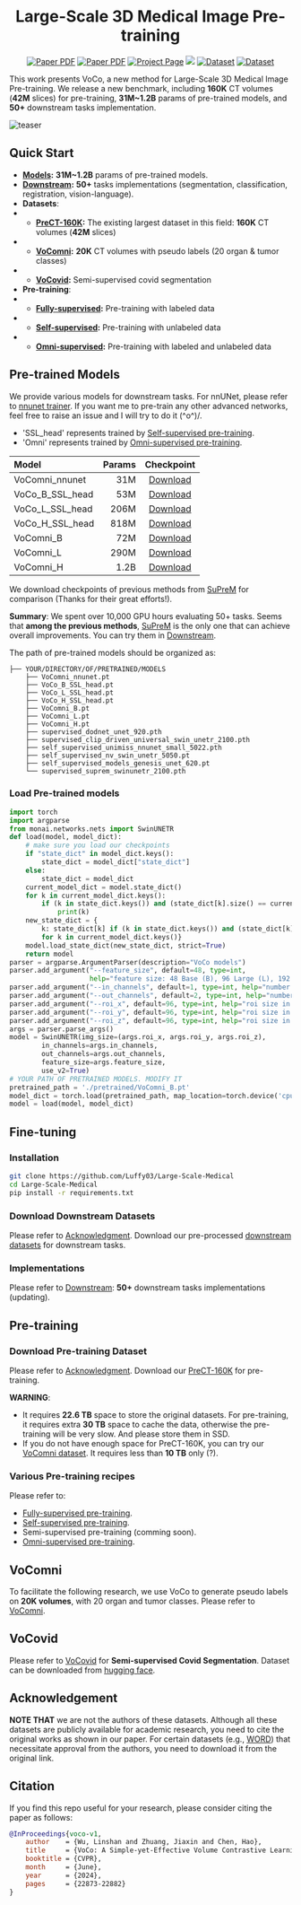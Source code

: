 <div align="center">
<h1>Large-Scale 3D Medical Image Pre-training</h1>

<a href="https://github.com/Luffy03/Large-Scale-Medical"><img src='https://img.shields.io/badge/arXiv-Preprint-red' alt='Paper PDF'></a>
<a href="https://openaccess.thecvf.com/content/CVPR2024/html/Wu_VoCo_A_Simple-yet-Effective_Volume_Contrastive_Learning_Framework_for_3D_Medical_CVPR_2024_paper.html"><img src='https://img.shields.io/badge/CVPR-Conference-red' alt='Paper PDF'></a>
<a href='https://github.com/Luffy03/Large-Scale-Medical'><img src='https://img.shields.io/badge/Project_Page-VoCo-green' alt='Project Page'></a>
<a href='https://huggingface.co/Luffy503/VoCo/tree/main'><img src='https://img.shields.io/badge/%F0%9F%A4%97%20Hugging%20Face-Models-blue'></a>
<a href='https://huggingface.co/datasets/Luffy503/PreCT-160K'><img src='https://img.shields.io/badge/Dataset-PreCT--160K-pink' alt='Dataset'></a>
<a href='https://huggingface.co/datasets/Luffy503/VoComni'><img src='https://img.shields.io/badge/Dataset-VoComni-pink' alt='Dataset'></a>
</div>

This work presents VoCo, a new method for Large-Scale 3D Medical Image Pre-training. We release a new benchmark, including **160K** CT volumes (**42M** slices) for pre-training, **31M~1.2B** params of pre-trained models, and **50+** downstream tasks implementation.

![teaser](assets/data.png)

[//]: # (## News)

[//]: # ()
[//]: # (- **2024-10-14:** Paper, code, models, and datasets are all released.)

## Quick Start

- **[Models](https://huggingface.co/Luffy503/VoCo/tree/main):** **31M~1.2B** params of pre-trained models.
- **[Downstream](Downstream):** **50+** tasks implementations (segmentation, classification, registration, vision-language).
- **Datasets**:
- - **[PreCT-160K](https://huggingface.co/datasets/Luffy503/PreCT-160K):** The existing largest dataset in this field: **160K** CT volumes (**42M** slices)
- - **[VoComni](https://huggingface.co/datasets/Luffy503/VoComni):** **20K** CT volumes with pseudo labels (20 organ & tumor classes)
- - **[VoCovid](/Downstream/VoCOVID):** Semi-supervised covid segmentation
- **Pre-training**:
- - **[Fully-supervised](VoComni):** Pre-training with labeled data
- - **[Self-supervised](Self-supervised):** Pre-training with unlabeled data
- - **[Omni-supervised](Omni-supervised):** Pre-training with labeled and unlabeled data

## Pre-trained Models

We provide various models for downstream tasks. For nnUNet, please refer to [nnunet trainer](./Downstream/nnUNet). If you want me to pre-train any other advanced networks, feel free to raise an issue and I will try to do it (^o^)/.

- 'SSL_head' represents trained by [Self-supervised pre-training](./Self-supervised).
- 'Omni' represents trained by [Omni-supervised pre-training](./Omni-supervised). 

| Model           | Params |                                           Checkpoint                                           |
|:----------------|-------:|:----------------------------------------------------------------------------------------------:|
| VoComni_nnunet  |    31M | [Download](https://huggingface.co/Luffy503/VoCo/resolve/main/VoComni_nnunet.pt?download=true)  |
| VoCo_B_SSL_head |    53M | [Download](https://huggingface.co/Luffy503/VoCo/resolve/main/VoCo_B_SSL_head.pt?download=true) |
| VoCo_L_SSL_head |   206M | [Download](https://huggingface.co/Luffy503/VoCo/resolve/main/VoCo_L_SSL_head.pt?download=true) |
| VoCo_H_SSL_head |   818M | [Download](https://huggingface.co/Luffy503/VoCo/resolve/main/VoCo_H_SSL_head.pt?download=true) |
| VoComni_B       |    72M |    [Download](https://huggingface.co/Luffy503/VoCo/resolve/main/VoComni_B.pt?download=true)    |
| VoComni_L       |   290M |    [Download](https://huggingface.co/Luffy503/VoCo/resolve/main/VoComni_L.pt?download=true)    |
| VoComni_H       |   1.2B |    [Download](https://huggingface.co/Luffy503/VoCo/resolve/main/VoComni_H.pt?download=true)    |

We download checkpoints of previous methods from [SuPreM](https://github.com/MrGiovanni/SuPreM) for comparison (Thanks for their great efforts!).

**Summary**: We spent over 10,000 GPU hours evaluating 50+ tasks. Seems that **among the previous methods**, [SuPreM](https://github.com/MrGiovanni/SuPreM) is the only one that can achieve overall improvements. You can try them in [Downstream](Downstream).

The path of pre-trained models should be organized as:
```
├── YOUR/DIRECTORY/OF/PRETRAINED/MODELS
    ├── VoComni_nnunet.pt
    ├── VoCo_B_SSL_head.pt
    ├── VoCo_L_SSL_head.pt
    ├── VoCo_H_SSL_head.pt
    ├── VoComni_B.pt
    ├── VoComni_L.pt
    ├── VoComni_H.pt
    ├── supervised_dodnet_unet_920.pth
    ├── supervised_clip_driven_universal_swin_unetr_2100.pth
    ├── self_supervised_unimiss_nnunet_small_5022.pth
    ├── self_supervised_nv_swin_unetr_5050.pt
    ├── self_supervised_models_genesis_unet_620.pt
    └── supervised_suprem_swinunetr_2100.pth
```

### Load Pre-trained models
```python
import torch
import argparse
from monai.networks.nets import SwinUNETR
def load(model, model_dict):
    # make sure you load our checkpoints
    if "state_dict" in model_dict.keys():
        state_dict = model_dict["state_dict"]
    else:
        state_dict = model_dict
    current_model_dict = model.state_dict()
    for k in current_model_dict.keys():
        if (k in state_dict.keys()) and (state_dict[k].size() == current_model_dict[k].size()):
            print(k)
    new_state_dict = {
        k: state_dict[k] if (k in state_dict.keys()) and (state_dict[k].size() == current_model_dict[k].size()) else current_model_dict[k]
        for k in current_model_dict.keys()}
    model.load_state_dict(new_state_dict, strict=True)
    return model
parser = argparse.ArgumentParser(description="VoCo models")
parser.add_argument("--feature_size", default=48, type=int,
                    help="feature size: 48 Base (B), 96 Large (L), 192 Huge (H)")
parser.add_argument("--in_channels", default=1, type=int, help="number of input channels")
parser.add_argument("--out_channels", default=2, type=int, help="number of output channels")
parser.add_argument("--roi_x", default=96, type=int, help="roi size in x direction")
parser.add_argument("--roi_y", default=96, type=int, help="roi size in y direction")
parser.add_argument("--roi_z", default=96, type=int, help="roi size in z direction")
args = parser.parse_args()
model = SwinUNETR(img_size=(args.roi_x, args.roi_y, args.roi_z),
        in_channels=args.in_channels,
        out_channels=args.out_channels,
        feature_size=args.feature_size,
        use_v2=True)
# YOUR PATH OF PRETRAINED MODELS. MODIFY IT
pretrained_path = './pretrained/VoComni_B.pt'
model_dict = torch.load(pretrained_path, map_location=torch.device('cpu'))
model = load(model, model_dict)
```

## Fine-tuning

### Installation

```bash
git clone https://github.com/Luffy03/Large-Scale-Medical
cd Large-Scale-Medical
pip install -r requirements.txt
```

### Download Downstream Datasets

Please refer to [Acknowledgment](#Acknowledgment). Download our pre-processed [downstream datasets](https://huggingface.co/datasets/Luffy503/VoCo_Downstream) for downstream tasks.

### Implementations
Please refer to [Downstream](./Downstream): **50+** downstream tasks implementations (updating).

## Pre-training <a name="Pre-training"></a>

### Download Pre-training Dataset

Please refer to [Acknowledgment](#Acknowledgment). Download our  [PreCT-160K](https://huggingface.co/datasets/Luffy503/PreCT-160K) for pre-training.

**WARNING**: 
- It requires **22.6 TB** space to store the original datasets. For pre-training, it requires extra **30 TB** space to cache the data, otherwise the pre-training will be very slow. And please store them in SSD.
- If you do not have enough space for PreCT-160K, you can try our [VoComni dataset](https://huggingface.co/datasets/Luffy503/VoComni). It requires less than **10 TB** only (?).

### Various Pre-training recipes

Please refer to:

- [Fully-supervised pre-training](./VoComni/).
- [Self-supervised pre-training](./Self-supervised/).
- Semi-supervised pre-training (comming soon).
- [Omni-supervised pre-training](./Omni-supervised/). 


## VoComni

To facilitate the following research, we use VoCo to generate pseudo labels on **20K volumes**, with 20 organ and tumor classes. Please refer to [VoComni](./VoComni).

## VoCovid
Please refer to [VoCovid](Downstream/VoCOVID) for **Semi-supervised Covid Segmentation**. Dataset can be downloaded from [hugging face](https://huggingface.co/datasets/Luffy503/VoCovid).

## Acknowledgement <a name="Acknowledgment"></a>

 **NOTE THAT** we are not the authors of these datasets. Although all these datasets are publicly available for academic research, you need to cite the original works as shown in our paper. For certain datasets (e.g., [WORD](https://github.com/HiLab-git/WORD)) that necessitate approval from the authors, you need to download it from the original link.

## Citation

If you find this repo useful for your research, please consider citing the paper as follows:

```bibtex
@InProceedings{voco-v1,
    author    = {Wu, Linshan and Zhuang, Jiaxin and Chen, Hao},
    title     = {VoCo: A Simple-yet-Effective Volume Contrastive Learning Framework for 3D Medical Image Analysis},
    booktitle = {CVPR},
    month     = {June},
    year      = {2024},
    pages     = {22873-22882}
}
```
